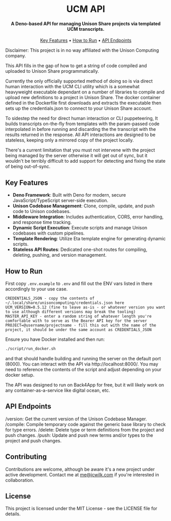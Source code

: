 <h1 align="center">
  <br>
  UCM API
  <br>
</h1>

<h4 align="center">A Deno-based API for managing Unison Share projects via templated UCM transcripts.</h4>

<p align="center">
  <a href="#key-features">Key Features</a> •
  <a href="#how-to-run">How to Run</a> •
  <a href="#api-endpoints">API Endpoints</a>
</p>

Disclaimer: This project is in no way affiliated with the Unison Computing company.

This API fills in the gap of how to get a string of code compiled and uploaded to Unison Share programmatically.

Currently the only officially supported method of doing so is via direct human interaction with the UCM CLI utility
which is a somewhat heavyweight executable dependant on a number of libraries to compile and upload new definitions
to a project in Unison Share. The docker container defined in the Dockerfile first downloads and extracts the executable
then sets up the credentials.json to connect to your Unison Share account.

To sidestep the need for direct human interaction or CLI puppeteering, It builds transcripts on-the-fly from templates
with the param-passed code interpolated in before running and discarding the the transcript with the results returned
in the response. All API interactions are designed to be stateless, keeping only a mirrored copy of the project locally.

There's a current limitation that you must not intervene with the project being managed by the server otherwise it will
get out of sync, but it wouldn't be terribly difficult to add support for detecting and fixing the state of being out-of-sync.

## Key Features

* **Deno Framework**: Built with Deno for modern, secure JavaScript/TypeScript server-side execution.
* **Unison Codebase Management**: Clone, compile, update, and push code to Unison codebases.
* **Middleware Integration**: Includes authentication, CORS, error handling, and response time tracking.
* **Dynamic Script Execution**: Execute scripts and manage Unison codebases with custom pipelines.
* **Template Rendering**: Utilize Eta template engine for generating dynamic scripts.
* **Stateless API Routes**: Dedicated one-shot routes for compiling, deleting, pushing, and version management.

## How to Run

First copy `.env.example` to `.env` and fill out the ENV vars listed in there accordingly to your use case.

```
CREDENTIALS_JSON - copy the contents of ~/.local/share/unisoncomputing/credentials.json here
UCM_VERSION=0.5.12 (fine to leave as-is - or whatever version you want to use although different versions may break the tooling)
MASTER_API_KEY - enter a random string of whatever length you're comfortable with to serve as the Bearer API key for the server
PROJECT=@username/projectname - fill this out with the name of the project, it should be under the same account as CREDENTIALS_JSON
```

Ensure you have Docker installed and then run:

```bash
./script/run_docker.sh
```

and that should handle building and running the server on the default port (8000). You can interact with the
API via http://localhost:8000/. You may need to reference the contents of the script and adjust depending on your docker setup.

The API was designed to run on Back4App for free, but it will likely work on any container-as-a-service like digital ocean, etc.

##  API Endpoints

/version: Get the current version of the Unison Codebase Manager.
/compile: Compile temporary code against the generic base library to check for type errors.
/delete: Delete type or term definitions from the project and push changes.
/push: Update and push new terms and/or types to the project and push changes.

## Contributing

Contributions are welcome, although be aware it's a new project under active development. Contact me at me@jcwilk.com if you're
interested in collaboration.

## License

This project is licensed under the MIT License - see the LICENSE file for details.
